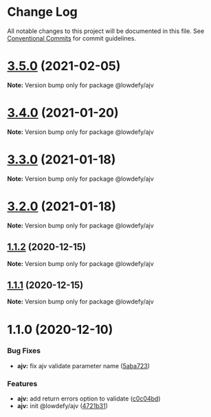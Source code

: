 # Change Log

All notable changes to this project will be documented in this file.
See [Conventional Commits](https://conventionalcommits.org) for commit guidelines.

# [3.5.0](https://github.com/lowdefy/lowdefy/compare/v3.4.0...v3.5.0) (2021-02-05)

**Note:** Version bump only for package @lowdefy/ajv





# [3.4.0](https://github.com/lowdefy/lowdefy/compare/v3.3.0...v3.4.0) (2021-01-20)

**Note:** Version bump only for package @lowdefy/ajv





# [3.3.0](https://github.com/lowdefy/lowdefy/compare/v3.1.1...v3.3.0) (2021-01-18)

**Note:** Version bump only for package @lowdefy/ajv





# [3.2.0](https://github.com/lowdefy/lowdefy/compare/v3.1.1...v3.2.0) (2021-01-18)

**Note:** Version bump only for package @lowdefy/ajv





## [1.1.2](https://github.com/lowdefy/lowdefy/compare/@lowdefy/ajv@1.1.0...@lowdefy/ajv@1.1.2) (2020-12-15)

**Note:** Version bump only for package @lowdefy/ajv





## [1.1.1](https://github.com/lowdefy/lowdefy/compare/@lowdefy/ajv@1.1.0...@lowdefy/ajv@1.1.1) (2020-12-15)

**Note:** Version bump only for package @lowdefy/ajv





# 1.1.0 (2020-12-10)


### Bug Fixes

* **ajv:** fix ajv validate parameter name ([5aba723](https://github.com/lowdefy/lowdefy/commit/5aba7230fec264cc12a8dcbd578da098ef3afe0e))


### Features

* **ajv:** add return errors option to validate ([c0c04bd](https://github.com/lowdefy/lowdefy/commit/c0c04bdef46e9909bca1f19d322fecdd95a9e1e9))
* **ajv:** init @lowdefy/ajv ([4721b31](https://github.com/lowdefy/lowdefy/commit/4721b316df3b75d6dde3c26c68e2904148dc56a0))
